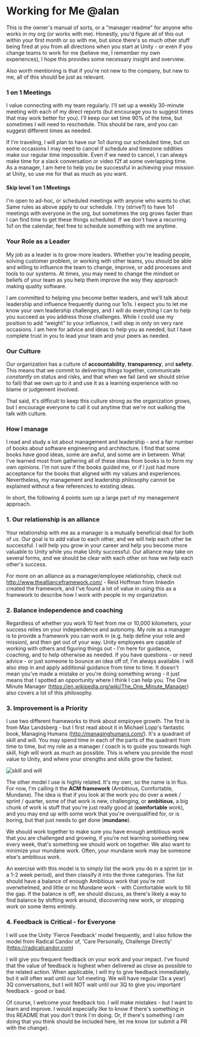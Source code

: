 #  Working for Me @alan

This is the owner's manual of sorts, or a "manager readme" for anyone who works in my org (or works with me). Honestly, you'd figure all of this out within your first month or so with me, but since there's so much other stuff being fired at you from all directions when you start at Unity - or even if you change teams to work for me (believe me, I remember my own experiences), I hope this provides some necessary insight and overview.

Also worth mentioning is that if you're not new to the company, but new to me, all of this should be just as relevant.

### 1 on 1 Meetings
I value connecting with my team regularly. I'll set up a weekly 30-minute meeting with each of my direct reports (but encourage you to suggest times that may work better for you). I'll keep our set time 90% of the time, but sometimes I will need to reschedule. This should be rare, and you can suggest different times as needed.

If I'm traveling, I will plan to have our 1o1 during our scheduled time, but on some occasions I may need to cancel if schedule and timezone oddities make our regular time impossible. Even if we need to cancel, I can always make time for a slack conversation or video f2f at some overlapping time. As a manager, I am here to help you be successful in achieving your mission at Unity, so use me for that as much as you want.

#### Skip level 1 on 1 Meetings
I'm open to ad-hoc, or scheduled meetings with anyone who wants to chat. Same rules as above apply to our schedule. I try (strive?) to have 1o1 meetings with everyone in the org, but sometimes the org grows faster than I can find time to get these things scheduled. If we don't have a recurring 1o1 on the calendar, feel free to schedule something with me anytime.

### Your Role as a Leader
My job as a leader is to grow more leaders. Whether you're leading people, solving customer problem, or working with other teams, you should be able and willing to influence the team to change, improve, or add processes and tools to our systems. At times, you may need to change the mindset or beliefs of your team as you help them improve the way they approach making quality software.

I am committed to helping you become better leaders, and we’ll talk about leadership and influence frequently during our 1o1s. I expect you to let me know your own leadership challenges, and I will do everything I can to help you succeed as you address those challenges. While I could use my position to add “weight” to your influence, I will step in only on very rare occasions. I am here for advice and ideas to help you as needed, but I have complete trust in you to lead your team and your peers as needed.

### Our Culture
Our organization has a culture of **accountability**, **transparency**, and **safety**. This means that we commit to delivering things together, communicate *constantly* on status and risks, and that when we fail (and we should *strive* to fail) that we own up to it and use it as a learning experience with no blame or judgement involved. 

That said, it's difficult to keep this culture strong as the organization grows, but I encourage everyone to call it out anytime that we're not walking the talk with culture.

### How I manage
I read and study a lot about management and leadership - and a fair number of books about software engineering and architecture. I find that some books have good ideas, some are awful, and some are in between. What I've learned most from gathering all of these ideas from books is to form my own opinions. I'm not sure if the books guided me, or if I just had more acceptance for the books that aligned with my values and experiences. Nevertheless, my management and leadership philosophy cannot be explained without a few references to existing ideas.

In short, the following 4 points sum up a large part of my management approach.

### 1. Our relationship is an alliance
Your relationship with me as a manager is a mutually beneficial deal for both of us. Our goal is to add value to each other, and we will help each other be successful. I will help you grow in your career and help you become more valuable to Unity while you make Unity successful. Our alliance may take on several forms, and we should be clear with each other on how we help each other's success. 

For more on an alliance as a manager/employee relationship, check out http://www.theallianceframework.com/ - Reid Hoffman from linkedin created the framework, and I've found a lot of value in using this as a framework to describe how I work with people in my organization.

### 2. Balance independence and coaching
Regardless of whether you work 10 feet from me or 10,000 kilometers, your success relies on your independence and autonomy. My role as a manager is to provide a framework you can work in (e.g. help define your role and mission), and then get out of your way. Unity employees are capable of working with others and figuring things out - I'm here for guidance, coaching, and to help otherwise as needed. If you have questions - or need advice - or just someone to bounce an idea off of, I'm always available. I will also step in and apply additional guidance from time to time. It doesn't mean you've made a mistake or you're doing something wrong - it just means that I spotted an opportunity where I think I can help you. The One Minute Manager (https://en.wikipedia.org/wiki/The_One_Minute_Manager) also covers a lot of this philosophy.


### 3. Improvement is a Priority
I use two different frameworks to think about employee growth. The first is from Max Landsberg - but I first read about it in Michael Lopp's fantastic book, Managing Humans (http://managinghumans.com/). It's a quadrant of skill and will. You may spend time in each of the parts of the quadrant from time to time, but my role as a manager / coach is to guide you towards high skill, high will work as much as possible. This is where you provide the most value to Unity, and where your strengths and skills grow the fastest.

![skill and will](https://danspira.files.wordpress.com/2010/11/skill-will-coaching-details.gif "skill and will")

The other model I use is highly related. It's my own, so the name is in flux. For now, I'm calling it the **ACM framework** (Ambitious, Comfortable, Mundane). The idea is that if you look at the work you do over a week / sprint / quarter, some of that work is new, challenging, or **ambitious**, a big chunk of work is stuff that you're just really good at (**comfortable** work), and you may end up with some work that you're overqualified for, or is boring, but that just needs to get done (**mundane**).

We should work together to make sure you have enough ambitious work that you are challenged and growing, if you're not learning something new every week, that's something we should work on together. We also want to minimize your mundane work. Often, your mundane work may be someone else's ambitious work. 

An exercise with this model is to simply list the work you do in a sprint (or in a 1-2 week period), and then classify it into the three categories. The list should have a balance of enough Ambitious work that you're not overwhelmed, and little or no Mundane work - with Comfortable work to fill the gap. If the balance is off, we should discuss, as there's likely a way to find balance by shifting work around, discovering new work, or stopping work on some items entirely.

### 4. Feedback is Critical - for Everyone
I will use the Unity 'Fierce Feedback' model frequently, and I also follow the model from Radical Candor of, 'Care Personally, Challenge Directly' (https://radicalcandor.com)

I will give you frequent feedback on your work and your impact. I've found that the value of feedback is highest when delivered as close as possible to the related action. When applicable, I will try to give feedback immediately, but it will often wait until our 1o1 meeting. We will have regular (3x a year) 3Q conversations, but I will NOT wait until our 3Q to give you important feedback - good or bad. 

Of course, I welcome your feedback too. I will make mistakes - but I want to learn and improve. I would especially like to know if there's something in this README that you don't think I'm doing. Or, if there's something I *am* doing that you think should be included here, let me know (or submit a PR with the change).


